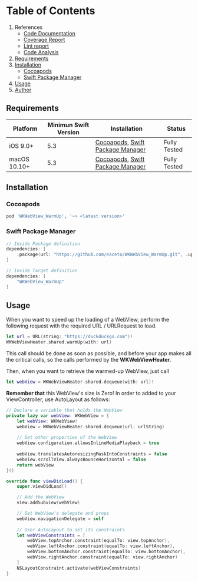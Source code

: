 # Table of Contents

1. References
    * [Code Documentation](./code/jazzy/index.html)
    * [Coverage Report](./coverage/index.html)
    * [Lint report](./code/swiftlint/index.html)
    * [Code Analysis](https://app.snyk.io/org/eaceto/project/9749d95d-30cd-4e89-af98-b57bdc22d8c7)
2. [Requirements](#requirements)
3. [Installation](#installation)
    * [Cocoapods](#cocoapods)
    * [Swift Package Manager](#swift-package-manager)
4. [Usage](#usage)
5. [Author](#author)

## Requirements

| Platform | Minimun Swift Version | Installation | Status |
| --- | --- | --- | --- |
| iOS 9.0+ | 5.3 | [Cocoapods](#cocoapods), [Swift Package Manager](#swift-package-manager) | Fully Tested |
| macOS 10.10+ | 5.3 | [Cocoapods](#cocoapods), [Swift Package Manager](#swift-package-manager) | Fully Tested |

## Installation
### Cocoapods

````ruby
pod 'WKWebView_WarmUp', '~> <latest version>'
````

### Swift Package Manager

````swift
// Inside Package definition
dependencies: [
    .package(url: "https://github.com/eaceto/WKWebView_WarmUp.git", .upToNextMajor(from: "<latest version>"))
]

// Inside Target definition
dependencies: [
    "WKWebView_WarmUp"
]
````

## Usage

When you want to speed up the loading of a WebView, perform the following request with the required URL / URLRequest to load. 

````swift
let url = URL(string: "https://duckduckgo.com")!
WKWebViewHeater.shared.warmUp(with: url)
````

This call should be done as soon as possible, and before your app makes all the critical calls, so the calls performed by the **WKWebViewHeater**.

Then, when you want to retrieve the warmed-up WebView, just call

````swift
let webView = WKWebViewHeater.shared.dequeue(with: url)!
````

**Remember that** this WebView's size is Zero! In order to added to your ViewController, use AutoLayout as follows:

````swift
// Declare a variable that holds the WebView
private lazy var webView: WKWebView = {
    let webView: WKWebView!
    webView = WKWebViewHeater.shared.dequeue(url: urlString)
    
    // Set other properties of the WebView
    webView.configuration.allowsInlineMediaPlayback = true
    
    webView.translatesAutoresizingMaskIntoConstraints = false
    webView.scrollView.alwaysBounceHorizontal = false
    return webView
}()

override func viewDidLoad() {
    super.viewDidLoad()

    // Add the WebView
    view.addSubview(webView)

    // Set WebView's delegate and props
    webView.navigationDelegate = self
    
    // User AutoLayout to set its constraints
    let webViewConstraints = [
        webView.topAnchor.constraint(equalTo: view.topAnchor),
        webView.leftAnchor.constraint(equalTo: view.leftAnchor),
        webView.bottomAnchor.constraint(equalTo: view.bottomAnchor),
        webView.rightAnchor.constraint(equalTo: view.rightAnchor)
    ]
    NSLayoutConstraint.activate(webViewConstraints)
}
````

